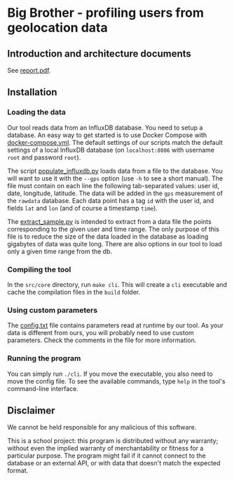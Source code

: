Big Brother - profiling users from geolocation data
===

## Introduction and architecture documents

See [report.pdf](report.pdf).


## Installation

### Loading the data

Our tool reads data from an InfluxDB database. You need to setup a database. An easy way to get started is to use Docker Compose with [docker-compose.yml](scripts/influxdb/docker-compose.yml). The default settings of our scripts match the default settings of a local InfluxDB database (on `localhost:8086` with username `root` and password `root`).

The script [populate_influxdb.py](scripts/populate_influxdb.py) loads data from a file to the database. You will want to use it with the `--gps` option (use `-h` to see a short manual). The file must contain on each line the following tab-separated values: user id, date, longitude, latitude. The data will be added in the `gps` measurement of the `rawdata` database. Each data point has a tag `id` with the user id, and fields `lat` and `lon` (and of course a timestamp `time`).

The [extract_sample.py](scripts/extract_sample.py) is intended to extract from a data file the points corresponding to the given user and time range. The only purpose of this file is to reduce the size of the data loaded in the database as loading gigabytes of data was quite long. There are also options in our tool to load only a given time range from the db.


### Compiling the tool

In the `src/core` directory, run `make cli`. This will create a `cli` executable and cache the compilation files in the `build` folder.

### Using custom parameters

The [config.txt](src/core/config.txt) file contains parameters read at runtime by our tool. As your data is different from ours, you will probably need to use custom parameters. Check the comments in the file for more information.

### Running the program

You can simply run `./cli`. If you move the executable, you also need to move the config file. To see the available commands, type `help` in the tool's command-line interface.

## Disclaimer

We cannot be held responsible for any malicious of this software.

This is a school project: this program is distributed without any warranty; without even the implied warranty of merchantability or fitness for a particular purpose. The program might fail if it cannot connect to the database or an external API, or with data that doesn't match the expected format.